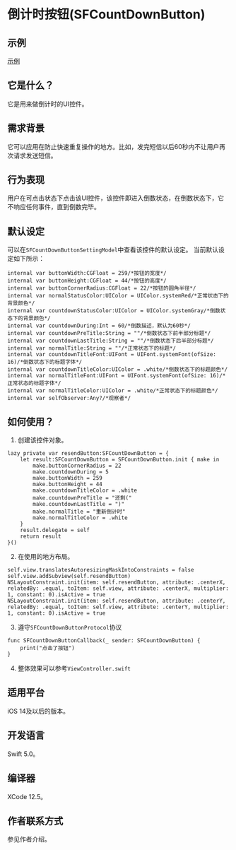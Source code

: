 # 倒计时按钮(SFCountDownButton)
## 示例
[示例](./resources/示例.gif)
## 它是什么？
它是用来做倒计时的UI控件。
## 需求背景
它可以应用在防止快速重复操作的地方。比如，发完短信以后60秒内不让用户再次请求发送短信。
## 行为表现
用户在可点击状态下点击该UI控件，该控件即进入倒数状态，在倒数状态下，它不响应任何事件，直到倒数完毕。
## 默认设定
可以在`SFCountDownButtonSettingModel`中查看该控件的默认设定。
当前默认设定如下所示：
```
internal var buttonWidth:CGFloat = 259/*按钮的宽度*/
internal var buttonHeight:CGFloat = 44/*按钮的高度*/
internal var buttonCornerRadius:CGFloat = 22/*按钮的圆角半径*/
internal var normalStatusColor:UIColor = UIColor.systemRed/*正常状态下的背景颜色*/
internal var countdownStatusColor:UIColor = UIColor.systemGray/*倒数状态下的背景颜色*/
internal var countdownDuring:Int = 60/*倒数描述，默认为60秒*/
internal var countdownPreTitle:String = ""/*倒数状态下前半部分标题*/
internal var countdownLastTitle:String = ""/*倒数状态下后半部分标题*/
internal var normalTitle:String = ""/*正常状态下的标题*/
internal var countdownTitleFont:UIFont = UIFont.systemFont(ofSize: 16)/*倒数状态下的标题字体*/
internal var countdownTitleColor:UIColor = .white/*倒数状态下的标题颜色*/
internal var normalTitleFont:UIFont = UIFont.systemFont(ofSize: 16)/*正常状态的标题字体*/
internal var normalTitleColor:UIColor = .white/*正常状态下的标题颜色*/
internal var selfObserver:Any?/*观察者*/
```
## 如何使用？
1. 创建该控件对象。
```
lazy private var resendButton:SFCountDownButton = {
    let result:SFCountDownButton = SFCountDownButton.init { make in
        make.buttonCornerRadius = 22
        make.countdownDuring = 5
        make.buttonWidth = 259
        make.buttonHeight = 44
        make.countdownTitleColor = .white
        make.countdownPreTitle = "还剩("
        make.countdownLastTitle = ")"
        make.normalTitle = "重新倒计时"
        make.normalTitleColor = .white
    }
    result.delegate = self
    return result
}()
```
2. 在使用的地方布局。
```
self.view.translatesAutoresizingMaskIntoConstraints = false
self.view.addSubview(self.resendButton)
NSLayoutConstraint.init(item: self.resendButton, attribute: .centerX, relatedBy: .equal, toItem: self.view, attribute: .centerX, multiplier: 1, constant: 0).isActive = true
NSLayoutConstraint.init(item: self.resendButton, attribute: .centerY, relatedBy: .equal, toItem: self.view, attribute: .centerY, multiplier: 1, constant: 0).isActive = true
```
3. 遵守`SFCountDownButtonProtocol`协议
```
func SFCountDownButtonCallback(_ sender: SFCountDownButton) {
    print("点击了按钮")
}
```
4. 整体效果可以参考`ViewController.swift`
## 适用平台
iOS 14及以后的版本。
## 开发语言
Swift 5.0。
## 编译器
XCode 12.5。
## 作者联系方式
参见作者介绍。
